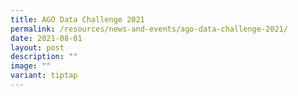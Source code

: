 ```yaml
---
title: AGO Data Challenge 2021
permalink: /resources/news-and-events/ago-data-challenge-2021/
date: 2021-08-01
layout: post
description: ""
image: ""
variant: tiptap
---
```

